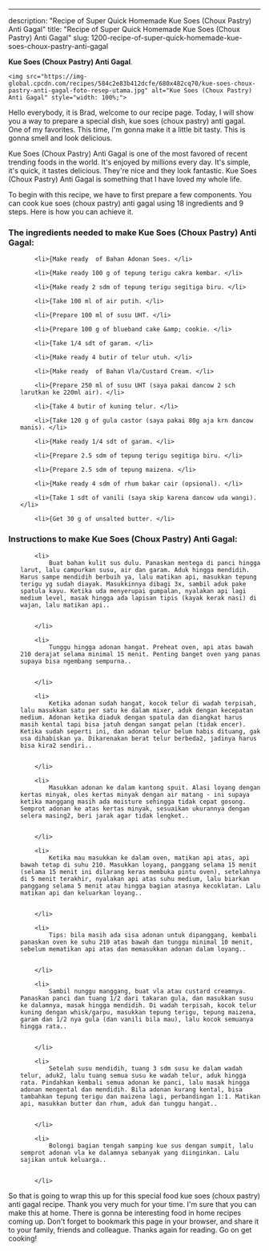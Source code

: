 ---
description: "Recipe of Super Quick Homemade Kue Soes (Choux Pastry) Anti Gagal"
title: "Recipe of Super Quick Homemade Kue Soes (Choux Pastry) Anti Gagal"
slug: 1200-recipe-of-super-quick-homemade-kue-soes-choux-pastry-anti-gagal

<p>
	<strong>Kue Soes (Choux Pastry) Anti Gagal</strong>. 
	
</p>
<p>
	
	<img src="https://img-global.cpcdn.com/recipes/584c2e83b412dcfe/680x482cq70/kue-soes-choux-pastry-anti-gagal-foto-resep-utama.jpg" alt="Kue Soes (Choux Pastry) Anti Gagal" style="width: 100%;">
	
	
</p>
<p>
	Hello everybody, it is Brad, welcome to our recipe page. Today, I will show you a way to prepare a special dish, kue soes (choux pastry) anti gagal. One of my favorites. This time, I'm gonna make it a little bit tasty. This is gonna smell and look delicious.
</p>
	
<p>
	
</p>
<p>
	Kue Soes (Choux Pastry) Anti Gagal is one of the most favored of recent trending foods in the world. It's enjoyed by millions every day. It's simple, it's quick, it tastes delicious. They're nice and they look fantastic. Kue Soes (Choux Pastry) Anti Gagal is something that I have loved my whole life.
</p>

<p>
To begin with this recipe, we have to first prepare a few components. You can cook kue soes (choux pastry) anti gagal using 18 ingredients and 9 steps. Here is how you can achieve it.
</p>

<h3>The ingredients needed to make Kue Soes (Choux Pastry) Anti Gagal:</h3>

<ol>
	
		<li>{Make ready  of Bahan Adonan Soes. </li>
	
		<li>{Make ready 100 g of tepung terigu cakra kembar. </li>
	
		<li>{Make ready 2 sdm of tepung terigu segitiga biru. </li>
	
		<li>{Take 100 ml of air putih. </li>
	
		<li>{Prepare 100 ml of susu UHT. </li>
	
		<li>{Prepare 100 g of blueband cake &amp; cookie. </li>
	
		<li>{Take 1/4 sdt of garam. </li>
	
		<li>{Make ready 4 butir of telur utuh. </li>
	
		<li>{Make ready  of Bahan Vla/Custard Cream. </li>
	
		<li>{Prepare 250 ml of susu UHT (saya pakai dancow 2 sch larutkan ke 220ml air). </li>
	
		<li>{Take 4 butir of kuning telur. </li>
	
		<li>{Take 120 g of gula castor (saya pakai 80g aja krn dancow manis). </li>
	
		<li>{Make ready 1/4 sdt of garam. </li>
	
		<li>{Prepare 2.5 sdm of tepung terigu segitiga biru. </li>
	
		<li>{Prepare 2.5 sdm of tepung maizena. </li>
	
		<li>{Make ready 4 sdm of rhum bakar cair (opsional). </li>
	
		<li>{Take 1 sdt of vanili (saya skip karena dancow uda wangi). </li>
	
		<li>{Get 30 g of unsalted butter. </li>
	
</ol>
<p>
	
</p>

<h3>Instructions to make Kue Soes (Choux Pastry) Anti Gagal:</h3>

<ol>
	
		<li>
			Buat bahan kulit sus dulu. Panaskan mentega di panci hingga larut, lalu campurkan susu, air dan garam. Aduk hingga mendidih. Harus sampe mendidih berbuih ya, lalu matikan api, masukkan tepung terigu yg sudah diayak. Masukkinnya dibagi 3x, sambil aduk pake spatula kayu. Ketika uda menyerupai gumpalan, nyalakan api lagi medium level, masak hingga ada lapisan tipis (kayak kerak nasi) di wajan, lalu matikan api..
			
			
		</li>
	
		<li>
			Tunggu hingga adonan hangat. Preheat oven, api atas bawah 210 derajat selama minimal 15 menit. Penting banget oven yang panas supaya bisa ngembang sempurna..
			
			
		</li>
	
		<li>
			Ketika adonan sudah hangat, kocok telur di wadah terpisah, lalu masukkan satu per satu ke dalam mixer, aduk dengan kecepatan medium. Adonan ketika diaduk dengan spatula dan diangkat harus masih kental tapi bisa jatuh dengan sangat pelan (tidak encer). Ketika sudah seperti ini, dan adonan telur belum habis dituang, gak usa dihabiskan ya. Dikarenakan berat telur berbeda2, jadinya harus bisa kira2 sendiri..
			
			
		</li>
	
		<li>
			Masukkan adonan ke dalam kantong spuit. Alasi loyang dengan kertas minyak, oles kertas minyak dengan air matang - ini supaya ketika manggang masih ada moisture sehingga tidak cepat gosong. Semprot adonan ke atas kertas minyak, sesuaikan ukurannya dengan selera masing2, beri jarak agar tidak lengket..
			
			
		</li>
	
		<li>
			Ketika mau masukkan ke dalam oven, matikan api atas, api bawah tetap di suhu 210. Masukkan loyang, panggang selama 15 menit (selama 15 menit ini dilarang keras membuka pintu oven), setelahnya di 5 menit terakhir, nyalakan api atas suhu medium, lalu biarkan panggang selama 5 menit atau hingga bagian atasnya kecoklatan. Lalu matikan api dan keluarkan loyang..
			
			
		</li>
	
		<li>
			Tips: bila masih ada sisa adonan untuk dipanggang, kembali panaskan oven ke suhu 210 atas bawah dan tunggu minimal 10 menit, sebelum mematikan api atas dan memasukkan adonan dalam loyang..
			
			
		</li>
	
		<li>
			Sambil nunggu manggang, buat vla atau custard creamnya. Panaskan panci dan tuang 1/2 dari takaran gula, dan masukkan susu ke dalamnya, masak hingga mendidih. Di wadah terpisah, kocok telur kuning dengan whisk/garpu, masukkan tepung terigu, tepung maizena, garam dan 1/2 nya gula (dan vanili bila mau), lalu kocok semuanya hingga rata..
			
			
		</li>
	
		<li>
			Setelah susu mendidih, tuang 3 sdm susu ke dalam wadah telur, aduk2, lalu tuang semua susu ke wadah telur, aduk hingga rata. Pindahkan kembali semua adonan ke panci, lalu masak hingga adonan mengental dan mendidih. Bila adonan kurang kental, bisa tambahkan tepung terigu dan maizena lagi, perbandingan 1:1. Matikan api, masukkan butter dan rhum, aduk dan tunggu hangat..
			
			
		</li>
	
		<li>
			Bolongi bagian tengah samping kue sus dengan sumpit, lalu semprot adonan vla ke dalamnya sebanyak yang diinginkan. Lalu sajikan untuk keluarga..
			
			
		</li>
	
</ol>

<p>
	
</p>

<p>
	So that is going to wrap this up for this special food kue soes (choux pastry) anti gagal recipe. Thank you very much for your time. I'm sure that you can make this at home. There is gonna be interesting food in home recipes coming up. Don't forget to bookmark this page in your browser, and share it to your family, friends and colleague. Thanks again for reading. Go on get cooking!
</p>

